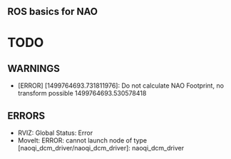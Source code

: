 ROS basics for NAO
---


# TODO
## WARNINGS
* [ERROR] [1499764693.731811976]: Do not calculate NAO Footprint, no transform possible 1499764693.530578418

## ERRORS
* RVIZ: Global Status: Error
* MoveIt: ERROR: cannot launch node of type [naoqi_dcm_driver/naoqi_dcm_driver]: naoqi_dcm_driver
